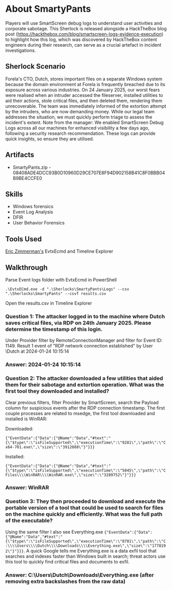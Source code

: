 # About SmartyPants

Players will use SmartScreen debug logs to understand user activities and corporate sabotage. This Sherlock is released alongside a HackTheBox blog post (https://hackthebox.com/blog/smartscreen-logs-evidence-execution) to highlight how this log, which was discovered by HackTheBox content engineers during their research, can serve as a crucial artefact in incident investigations. 

## Sherlock Scenario

Forela's CTO, Dutch, stores important files on a separate Windows system because the domain environment at Forela is frequently breached due to its exposure across various industries. On 24 January 2025, our worst fears were realised when an intruder accessed the fileserver, installed utilities to aid their actions, stole critical files, and then deleted them, rendering them unrecoverable. The team was immediately informed of the extortion attempt by the intruders, who are now demanding money. While our legal team addresses the situation, we must quickly perform triage to assess the incident's extent. Note from the manager: We enabled SmartScreen Debug Logs across all our machines for enhanced visibility a few days ago, following a security research recommendation. These logs can provide quick insights, so ensure they are utilised.

## Artifacts
- SmartyPants.zip - 08408ADE4DCC93B0D10960D29CE707E8F94D902158B41C8F0BBB04B9BE4CCFE0

## Skills
- Windows forensics
- Event Log Analysis
- DFIR
- User Behavior Forensics

## Tools Used
[Eric Zimmerman's](https://ericzimmerman.github.io/#!index.md) EvtxEcmd and Timeline Explorer 

## Walkthrough
Parse Event logs folder with EvtxEcmd in PowerShell
```
.\EvtxECmd.exe -d ".\Sherlocks\SmartyPants\Logs" --csv ".\Sherlocks\SmartyPants" --csvf results.csv
```
Open the results.csv in Timeline Explorer

### Question 1: The attacker logged in to the machine where Dutch saves critical files, via RDP on 24th January 2025. Please determine the timestamp of this login.
Under Provider filter by RemoteConnectionManager and filter for Event ID: 1149. Result 1 event of "RDP network connection established" by User \Dutch at 2024-01-24 10:15:14
### Answer: 2024-01-24 10:15:14

### Question 2: The attacker downloaded a few utilities that aided them for their sabotage and extortion operation. What was the first tool they downloaded and installed?
Clear previous filters, filter Provider by SmartScreen, search the Payload column for suspicious events after the RDP connection timestamp.
The first couple processes are related to msedge, the first tool downloaded and installed is WinRAR:

Downloaded:
```
{"EventData":{"Data":{"@Name":"Data","#text":"{\"$type\":\"isFileSupported\",\"executionTime\":\"9281\",\"path\":\"C:\\\\Users\\\\Dutch\\\\Downloads\\\\winrar-x64-701.exe\",\"size\":\"3912088\"}"}}}
```
Installed:
```
{"EventData":{"Data":{"@Name":"Data","#text":"{\"$type\":\"isFileSupported\",\"executionTime\":\"5045\",\"path\":\"C:\\\\Program Files\\\\WinRAR\\\\WinRAR.exe\",\"size\":\"3289752\"}"}}}
```
### Answer: WinRAR

### Question 3: They then proceeded to download and execute the portable version of a tool that could be used to search for files on the machine quickly and efficiently. What was the full path of the executable?
Using the same filter I also see Everything.exe ```{"EventData":{"Data":{"@Name":"Data","#text":"{\"$type\":\"isFileSupported\",\"executionTime\":\"8701\",\"path\":\"C:\\\\Users\\\\Dutch\\\\Downloads\\\\Everything.exe\",\"size\":\"1778192\"}"}}}```. A quick Google tells me Everything.exe is a data exfil tool that searches and indexes faster than Windows built in search; threat actors use this tool to quickly find critical files and documents to exfil.
### Answer: C:\Users\Dutch\Downloads\Everything.exe (after removing extra backslashes from the raw data)
